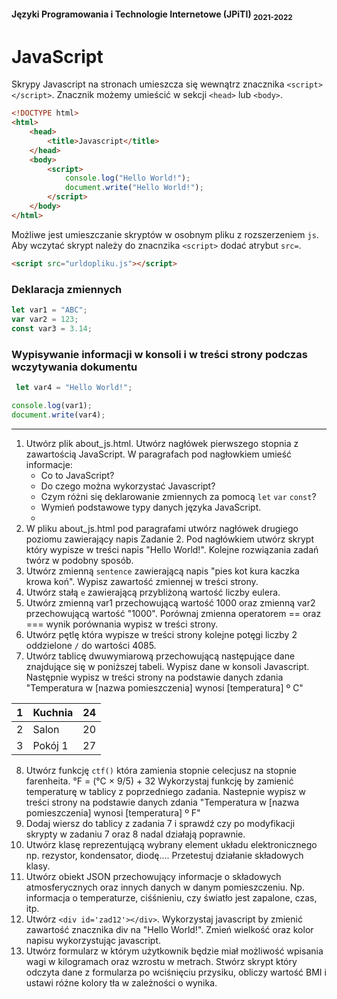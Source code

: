 #### Języki Programowania i Technologie Internetowe (JPiTI) <sub>2021-2022</sub>
# JavaScript
Skrypy Javascript na stronach umieszcza się wewnątrz znacznika `<script></script>`. Znacznik możemy umieścić w sekcji `<head>` lub `<body>`.
```html
<!DOCTYPE html>
<html>
    <head>
        <title>Javascript</title>
    </head>
    <body>
        <script>
            console.log("Hello World!");
            document.write("Hello World!");
        </script>
    </body>
</html>
```
Możliwe jest umieszczanie skryptów w osobnym pliku z rozszerzeniem `js`. Aby wczytać skrypt należy do znacnzika `<script>` dodać atrybut `src=`.
```html
<script src="urldopliku.js"></script>
```

### Deklaracja zmiennych
```javascript
let var1 = "ABC";
var var2 = 123;
const var3 = 3.14;
```
### Wypisywanie informacji w konsoli i w treści strony podczas wczytywania dokumentu
```javascript
 let var4 = "Hello World!";

console.log(var1);
document.write(var4);
```


___
1. Utwórz plik about_js.html. Utwórz nagłówek pierwszego stopnia z zawartością JavaScript. W paragrafach pod nagłowkiem umieść informacje:
    - Co to JavaScript?
    - Do czego można wykorzystać Javascript?
    - Czym różni się deklarowanie zmiennych za pomocą `let` `var` `const`?
    - Wymień podstawowe typy danych języka JavaScript.
    - 
2. W pliku about_js.html pod paragrafami utwórz nagłówek drugiego poziomu zawierający napis Zadanie 2. Pod nagłówkiem utwórz skrypt który wypisze w treści napis "Hello World!". Kolejne rozwiązania zadań twórz w podobny sposób.
3. Utwórz zmienną `sentence` zawierającą napis "pies kot kura kaczka krowa koń". Wypisz zawartość zmiennej w treści strony.
4. Utwórz stałą `e` zawierającą przybliżoną wartość liczby eulera.
5. Utwórz zmienną var1 przechowującą wartość 1000 oraz zmienną var2 przechowującą wartość "1000". Porównaj zmienna operatorem == oraz === wynik porównania wypisz w treści strony.
6. Utwórz pętlę która wypisze w treści strony kolejne potęgi liczby 2 oddzielone `/` do wartości 4085.
7. Utwórz tablicę dwuwymiarową przechowującą następujące dane znajdujące się w poniższej tabeli. Wypisz dane w konsoli Javascript. Następnie wypisz w treści strony na podstawie danych zdania "Temperatura w [nazwa pomieszczenia] wynosi [temperatura] &ordm; C"

| 1 | Kuchnia | 24 |
|---|---------|----|
| 2 | Salon   | 20 |
| 3 | Pokój 1 | 27 |

8. Utwórz funkcję `ctf()` która zamienia stopnie celecjusz na stopnie farenheita. °F = (°C × 9/5) + 32 Wykorzystaj funkcję by zamienić temperaturę w tablicy z poprzedniego zadania. Nastepnie wypisz w treści strony na podstawie danych zdania "Temperatura w [nazwa pomieszczenia] wynosi [temperatura] &ordm; F"
9. Dodaj wiersz do tablicy z zadania 7 i sprawdź czy po modyfikacji skrypty w zadaniu 7 oraz 8 nadal działają poprawnie.
10. Utwórz klasę reprezentującą wybrany element układu elektronicznego np. rezystor, kondensator, diodę.... Przetestuj działanie składowych klasy.
11. Utwórz obiekt JSON przechowujący informacje o składowych atmosferycznych oraz innych danych w danym pomieszczeniu. Np. informacja o temperaturze, ciśśnieniu, czy światło jest zapalone, czas, itp.
12. Utwórz `<div id='zad12'></div>`. Wykorzystaj javascript by zmienić zawartość znacznika div na "Hello World!". Zmień wielkość oraz kolor napisu wykorzystując javascript.
13. Utwórz formularz w którym użytkownik będzie miał możliwość wpisania wagi w kilogramach oraz wzrostu w metrach. Stwórz skrypt który odczyta dane z formularza po wciśnięciu przysiku, obliczy wartość BMI i ustawi różne kolory tła w zależności o wynika.



